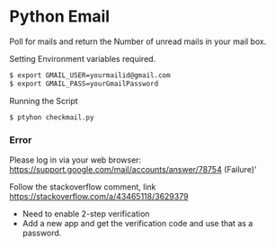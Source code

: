 # Python Email

Poll for mails and return the Number of unread mails in your mail box.

Setting Environment variables required.

```sh
$ export GMAIL_USER=yourmailid@gmail.com
$ export GMAIL_PASS=yourGmailPassword
```

Running the Script

```sh
$ ptyhon checkmail.py
```

### Error

Please log in via your web browser: https://support.google.com/mail/accounts/answer/78754 (Failure)'

Follow the stackoverflow comment, link https://stackoverflow.com/a/43465118/3629379

* Need to enable 2-step verification
* Add a new app and get the verification code and use that as a password.